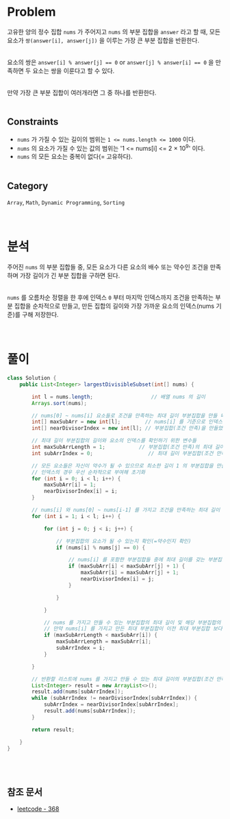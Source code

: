 # Problem
고유한 양의 정수 집합 `nums` 가 주어지고 `nums` 의 부분 집합을 `answer` 라고 할 때, 모든 요소가 `쌍(answer[i], answer[j])` 을 이루는 가장 큰 부분 집합을 반환한다.
<br/><br/>

요소의 쌍은 `answer[i] % answer[j] == 0` or `answer[j] % answer[i] == 0` 을 만족하면 두 요소는 쌍을 이룬다고 할 수 있다.
<br/><br/>

만약 가장 큰 부분 집합이 여러개라면 그 중 하나를 반환한다.
<br/><br/>

## Constraints
- `nums` 가 가질 수 있는 길이의 범위는 `1 <= nums.length <= 1000` 이다.
- `nums` 의 요소가 가질 수 있는 값의 범위는 '1 <= nums[i] <= 2 × 10<sup>9</sup>' 이다.
- `nums` 의 모든 요소는 중복이 없다(= 고유하다).
<br/><br/>

## Category
`Array`, `Math`, `Dynamic Programming`, `Sorting`
<br/><br/><br/>

# 분석
주어진 `nums` 의 부분 집합들 중, 모든 요소가 다른 요소의 배수 또는 약수인 조건을 만족하며 가장 길이가 긴 부분 집합을 구하면 된다.
<br/><br/>

`nums` 를 오름차순 정렬을 한 후에 인덱스 `0` 부터 마지막 인덱스까지 조건을 만족하는 부분 집합을 순차적으로 만들고, 만든 집합의 길이와 가장 가까운 요소의 인덱스(nums 기준)를 구해 저장한다.
<br/><br/><br/>

# 풀이
```java
class Solution {
    public List<Integer> largestDivisibleSubset(int[] nums) {

        int l = nums.length;                   // 배열 nums 의 길이
        Arrays.sort(nums);

        // nums[0] ~ nums[i] 요소들로 조건을 만족하는 최대 길이 부분집합을 만들 때, 부분집합의 길이 및 마지막 인덱스와 가장 가까운 요소의 인덱스(nums 기준)를 갖는 배열들
        int[] maxSubArr = new int[l];        // nums[i] 를 기준으로 인덱스 0~i 범위에서 만들 수 있는 최대 부분집합(조건 만족)의 길이를 저장하는 배열
        int[] nearDivisorIndex = new int[l]; // 부분집합(조건 만족)을 만들었을 때, 부분집합의 마지막 인덱스와 가장 가까운 요소의 nums 인덱스를 저장하는 배열

        // 최대 길이 부분집합의 길이와 요소의 인덱스를 확인하기 위한 변수들
        int maxSubArrLength = 1;           // 부분집합(조건 만족)의 최대 길이를 저장하는 변수
        int subArrIndex = 0;                  // 최대 길이 부분집합(조건 만족)의 다음 요소 인덱스를 저장하는 변수 

        // 모든 요소들은 자신이 약수가 될 수 있으므로 최소한 길이 1 의 부분집합을 만들 수 있어 아래의 과정으로 초기화
        // 인덱스의 경우 우선 순차적으로 부여해 초기화
        for (int i = 0; i < l; i++) {
            maxSubArr[i] = 1;
            nearDivisorIndex[i] = i;
        }

        // nums[i] 와 nums[0] ~ nums[i-1] 를 가지고 조건을 만족하는 최대 길이 부분집합을 구해 필요한 정보를 저장하는 과정
        for (int i = 1; i < l; i++) {

            for (int j = 0; j < i; j++) {

                // 부분집합의 요소가 될 수 있는지 확인(=약수인지 확인)
                if (nums[i] % nums[j] == 0) {

                    // nums[i] 를 포함한 부분집합들 중에 최대 길이를 갖는 부분집합의 정보를 업데이트
                    if (maxSubArr[i] < maxSubArr[j] + 1) {
                        maxSubArr[i] = maxSubArr[j] + 1;
                        nearDivisorIndex[i] = j;
                    }

                }

            }

            // nums 를 가지고 만들 수 있는 부분집합의 최대 길이 및 해당 부분집합의 마지막 요소의 인덱스(nums 기준)를 업데이트
            // 만약 nums[i] 를 가지고 만든 최대 부분집합이 이전 최대 부분집합 보다 크기가 작다면 해당 과정 생략
            if (maxSubArrLength < maxSubArr[i]) {
                maxSubArrLength = maxSubArr[i];
                subArrIndex = i;
            }

        }

        // 반환할 리스트에 nums 를 가지고 만들 수 있는 최대 길이의 부분집합(조건 만족)을 저장하는 과정
        List<Integer> result = new ArrayList<>();
        result.add(nums[subArrIndex]);
        while (subArrIndex != nearDivisorIndex[subArrIndex]) {
            subArrIndex = nearDivisorIndex[subArrIndex];
            result.add(nums[subArrIndex]);
        }

        return result;

    }
}
```
<br/><br/>

## 참조 문서
- [leetcode - 368](https://leetcode.com/problems/largest-divisible-subset/description/?source=submission-noac)